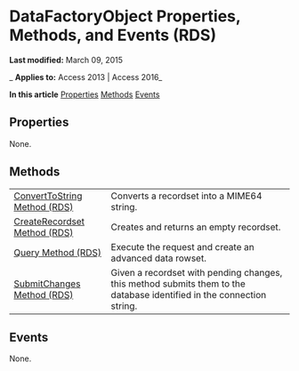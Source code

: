
# DataFactoryObject Properties, Methods, and Events (RDS)

 **Last modified:** March 09, 2015

 _ **Applies to:** Access 2013 | Access 2016_

 **In this article**
[Properties](#sectionSection1)
[Methods](#sectionSection2)
[Events](#sectionSection3)




## Properties
<a name="sectionSection1"> </a>

None.


## Methods
<a name="sectionSection2"> </a>


|||
|:-----|:-----|
|[ConvertToString Method (RDS)](dc6381e4-98c8-badc-ad8c-87c70574a8a4.md)|Converts a recordset into a MIME64 string.|
|[CreateRecordset Method (RDS)](19524509-31da-9af1-4062-cd3c59b51278.md)|Creates and returns an empty recordset.|
|[Query Method (RDS)](c88d82bd-2139-7f1e-4e5e-9030f3795816.md)|Execute the request and create an advanced data rowset.|
|[SubmitChanges Method (RDS)](ecaea12d-7e1a-095d-17e7-d631ef230b90.md)|Given a recordset with pending changes, this method submits them to the database identified in the connection string.|

## Events
<a name="sectionSection3"> </a>

None.

